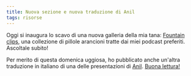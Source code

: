 ```yaml
---
title: Nuova sezione e nuova traduzione di Anil
tags: risorse
---
```


Oggi si inaugura lo scavo di una nuova galleria della mia tana: <a href="/fountain-clips/">Fountain clips</a>, una collezione di pillole arancioni tratte dai miei podcast preferiti. Ascoltale subito!

<!--more-->

Per merito di questa domenica uggiosa, ho pubblicato anche un\'altra traduzione in italiano di una delle presentazioni di <a href="https://twitter.com/anilsaidso">Anil</a>. <a href="/anil/bitcoin-casi-d-uso">Buona lettura!</a>
